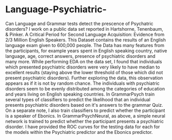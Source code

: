 # Language-Psychiatric-
Can Language and Grammar tests detect the prescence of Psychatric disorders?
 I work on a public data set reported in Hartshorne, Tenenbaum, & Pinker. A Critical Period for Second Language Acquisition: Evidence from 2/3 Million English Speakers. This Dataset contains the results of an English language exam given to 600,000 people. The Data has many features from the participants, for example years spent in English speaking country, native language, age, correct answers, presence of psychiatric disorders and many more. While performing EDA on the data set, I found that  individuals which presented psychiatric disorders were very likely to have median to excellent results (staying above the lower threshold of those which did not present psychiatric disorders). Further exploring the data, this observation appears as if it is not by random chance. The individuals with psychiatric disorders seem to be evenly distributed among the categories of education and years living on English speaking countries. 
   In  GrammarPsych train several types of classifiers to predict the likelihood that an individual presents psychiatric disorders based on it's answers to the grammar Quiz. On a separate note, I also train classifiers to predict whether the participant is a speaker of Ebonics. 
   In GrammarPsychNeural, as above, a simple neural network is trained to predict whether the participant presents a psychiatric disorder.
   I have provided the ROC curves for the testing data for each for the models within the Psychiatric predictor and the Ebonics predictor.
   
